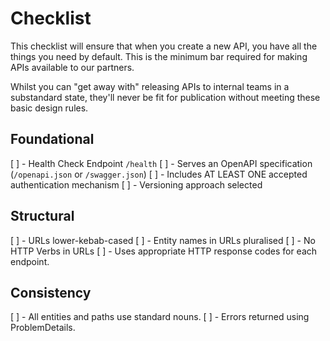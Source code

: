 # Checklist

This checklist will ensure that when you create a new API, you have all the things you need by default. This is the minimum bar required for making APIs available to our partners.

Whilst you can "get away with" releasing APIs to internal teams in a substandard state, they'll never be fit for publication without meeting these basic design rules.

## Foundational

[ ] - Health Check Endpoint `/health`
[ ] - Serves an OpenAPI specification (`/openapi.json` or `/swagger.json`)
[ ] - Includes AT LEAST ONE accepted authentication mechanism
[ ] - Versioning approach selected

## Structural

[ ] - URLs lower-kebab-cased
[ ] - Entity names in URLs pluralised
[ ] - No HTTP Verbs in URLs
[ ] - Uses appropriate HTTP response codes for each endpoint.

## Consistency

[ ] - All entities and paths use standard nouns.
[ ] - Errors returned using ProblemDetails.
